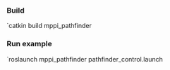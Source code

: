### Build

`catkin build mppi_pathfinder

### Run example

`roslaunch mppi_pathfinder pathfinder_control.launch
